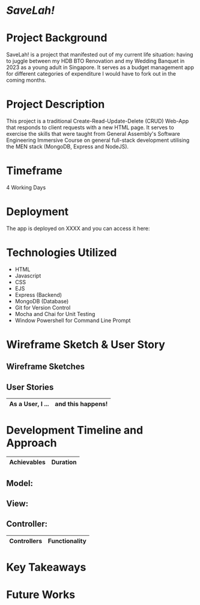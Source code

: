 # **_SaveLah!_**

# **Project Background**
SaveLah! is a project that manifested out of my current life situation: having to juggle between my HDB BTO Renovation and my Wedding Banquet in 2023 as a young adult in Singapore. It serves as a budget management app for different categories of expenditure I would have to fork out in the coming months. 
# **Project Description**
This project is a traditional Create-Read-Update-Delete (CRUD) Web-App that responds to client requests with a new HTML page. It serves to exercise the skills that were taught from General Assembly's Software Engineering Immersive Course on general full-stack development utilising the MEN stack (MongoDB, Express and NodeJS).

# **Timeframe**

4 Working Days

# **Deployment** 

The app is deployed on XXXX and you can access it here:


# **Technologies Utilized**

- HTML
- Javascript
- CSS
- EJS
- Express (Backend)
- MongoDB (Database)
- Git for Version Control
- Mocha and Chai for Unit Testing
- Window Powershell for Command Line Prompt


# **Wireframe Sketch & User Story**
## Wireframe Sketches

## User Stories

| As a User, I ...                              |                 and this happens!    
| :---------------------------------------      |:-----------------------------------------------|

# **Development Timeline and Approach**


| Achievables | Duration |
| :--- | :----------- |

## **Model:**

## **View:**

## **Controller:**

| Controllers                               |                 Functionality   
| :---------------------------------------  |:-----------------------------------------------|

# **Key Takeaways**


# **Future Works**

